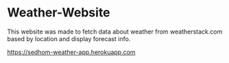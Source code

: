 # Weather-Website
This website was made to fetch data about weather from weatherstack.com based by location and display forecast info.

https://sedhom-weather-app.herokuapp.com
